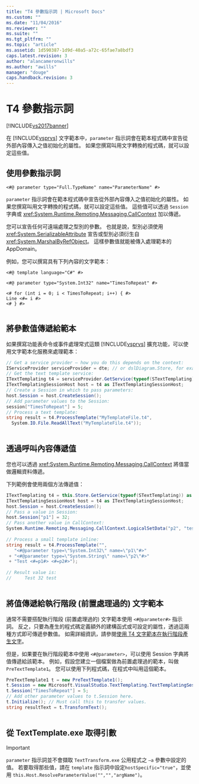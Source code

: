 ```yaml
---
title: "T4 參數指示詞 | Microsoft Docs"
ms.custom: ""
ms.date: "11/04/2016"
ms.reviewer: ""
ms.suite: ""
ms.tgt_pltfrm: ""
ms.topic: "article"
ms.assetid: 1d590387-1d9d-40a5-a72c-65fae7a8bdf3
caps.latest.revision: 3
author: "alancameronwills"
ms.author: "awills"
manager: "douge"
caps.handback.revision: 3
---
```

# T4 參數指示詞
[!INCLUDE[vs2017banner](../code-quality/includes/vs2017banner.md)]

在 [!INCLUDE[vsprvs](../code-quality/includes/vsprvs_md.md)] 文字範本中，`parameter` 指示詞會在範本程式碼中宣告從外部內容傳入之值初始化的屬性。  如果您撰寫叫用文字轉換的程式碼，就可以設定這些值。  
  
## 使用參數指示詞  
  
```  
<#@ parameter type="Full.TypeName" name="ParameterName" #>  
```  
  
 `parameter` 指示詞會在範本程式碼中宣告從外部內容傳入之值初始化的屬性。  如果您撰寫叫用文字轉換的程式碼，就可以設定這些值。  這些值可以透過 `Session` 字典或 <xref:System.Runtime.Remoting.Messaging.CallContext> 加以傳遞。  
  
 您可以宣告任何可遠端處理之型別的參數。  也就是說，型別必須使用 <xref:System.SerializableAttribute> 宣告或型別必須衍生自 <xref:System.MarshalByRefObject>。  這樣參數值就能被傳入處理範本的 AppDomain。  
  
 例如，您可以撰寫具有下列內容的文字範本：  
  
```  
<#@ template language="C#" #>  
  
<#@ parameter type="System.Int32" name="TimesToRepeat" #>  
  
<# for (int i = 0; i < TimesToRepeat; i++) { #>  
Line <#= i #>  
<# } #>  
  
```  
  
## 將參數值傳遞給範本  
 如果撰寫功能表命令或事件處理常式這類 [!INCLUDE[vsprvs](../code-quality/includes/vsprvs_md.md)] 擴充功能，可以使用文字範本化服務來處理範本：  
  
```c#  
// Get a service provider – how you do this depends on the context:  
IServiceProvider serviceProvider = dte; // or dslDiagram.Store, for example   
// Get the text template service:  
ITextTemplating t4 = serviceProvider.GetService(typeof(STextTemplating)) as ITextTemplating;  
ITextTemplatingSessionHost host = t4 as ITextTemplatingSessionHost;  
// Create a Session in which to pass parameters:  
host.Session = host.CreateSession();  
// Add parameter values to the Session:  
session["TimesToRepeat"] = 5;  
// Process a text template:  
string result = t4.ProcessTemplate("MyTemplateFile.t4",  
  System.IO.File.ReadAllText("MyTemplateFile.t4"));  
  
```  
  
## 透過呼叫內容傳遞值  
 您也可以透過 <xref:System.Runtime.Remoting.Messaging.CallContext> 將值當做邏輯資料傳遞。  
  
 下列範例會使用兩個方法傳遞值：  
  
```c#  
ITextTemplating t4 = this.Store.GetService(typeof(STextTemplating)) as ITextTemplating;  
ITextTemplatingSessionHost host = t4 as ITextTemplatingSessionHost;  
host.Session = host.CreateSession();  
// Pass a value in Session:  
host.Session["p1"] = 32;  
// Pass another value in CallContext:  
System.Runtime.Remoting.Messaging.CallContext.LogicalSetData("p2", "test");  
  
// Process a small template inline:  
string result = t4.ProcessTemplate("",   
   "<#@parameter type=\"System.Int32\" name=\"p1\"#>"  
 + "<#@parameter type=\"System.String\" name=\"p2\"#>"  
 + "Test <#=p1#> <#=p2#>");  
  
// Result value is:  
//     Test 32 test  
  
```  
  
## 將值傳遞給執行階段 \(前置處理過的\) 文字範本  
 通常不需要搭配執行階段 \(前置處理過的\) 文字範本使用 `<#@parameter#>` 指示詞。  反之，只要為產生的程式碼定義額外的建構函式或可設定的屬性，透過這兩種方式即可傳遞參數值。  如需詳細資訊，請參閱[使用 T4 文字範本在執行階段產生文字](../modeling/run-time-text-generation-with-t4-text-templates.md)。  
  
 但是，如果要在執行階段範本中使用 `<#@parameter>`，可以使用 Session 字典將值傳遞給該範本。  例如，假設您建立一個檔案做為前置處理過的範本，叫做 `PreTextTemplate1`。  您可以使用下列程式碼，在程式中叫用這個範本。  
  
```c#  
PreTextTemplate1 t = new PreTextTemplate1();  
t.Session = new Microsoft.VisualStudio.TextTemplating.TextTemplatingSession();  
t.Session["TimesToRepeat"] = 5;  
// Add other parameter values to t.Session here.  
t.Initialize(); // Must call this to transfer values.  
string resultText = t.TransformText();  
  
```  
  
## 從 TextTemplate.exe 取得引數  
  
> [!IMPORTANT]
>  `parameter` 指示詞並不會擷取 `TextTransform.exe` 公用程式之 `–a` 參數中設定的值。  若要取得那些值，請在 `template` 指示詞中設定`hostSpecific="true"`，並使用 `this.Host.ResolveParameterValue("","","argName")`。